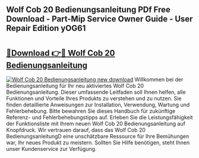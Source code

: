 ## Wolf Cob 20 Bedienungsanleitung PDf Free Download - Part-Mip Service Owner Guide - User Repair Edition yOG61

# <h2><a href="http://df53k1q.blite.top/?on=Wolf+Cob+20+Bedienungsanleitung">🔗Download 👉🔴 Wolf Cob 20 Bedienungsanleitung</a></h2>

[![Wolf Cob 20 Bedienungsanleitung new download](https://i.imgur.com/lujVjoI.png)](http://df53k1q.blite.top/?on=Wolf+Cob+20+Bedienungsanleitung)
Willkommen bei der Bedienungsanleitung für Ihr neu aktiviertes Wolf Cob 20 Bedienungsanleitung. Dieser umfassende Leitfaden soll Ihnen helfen, alle Funktionen und Vorteile Ihres Produkts zu verstehen und zu nutzen. Sie finden detaillierte Anweisungen zur Installation, Verwendung, Wartung und Fehlerbehebung. Bitte bewahren Sie dieses Handbuch für zukünftige Referenz- und Fehlerbehebungstipps auf. Erleben Sie die Leistungsfähigkeit der Funktionsliste mit Ihrem neuen Wolf Cob 20 Bedienungsanleitung auf Knopfdruck. Wir vertrauen darauf, dass das Wolf Cob 20 BedienungsanleitungD eine unschätzbare Ressource für Ihre Bemühungen war, Ihr neues Produkt zu meistern. Sollten Sie Hilfe benötigen, steht Ihnen unser Kundenservice zur Verfügung.
